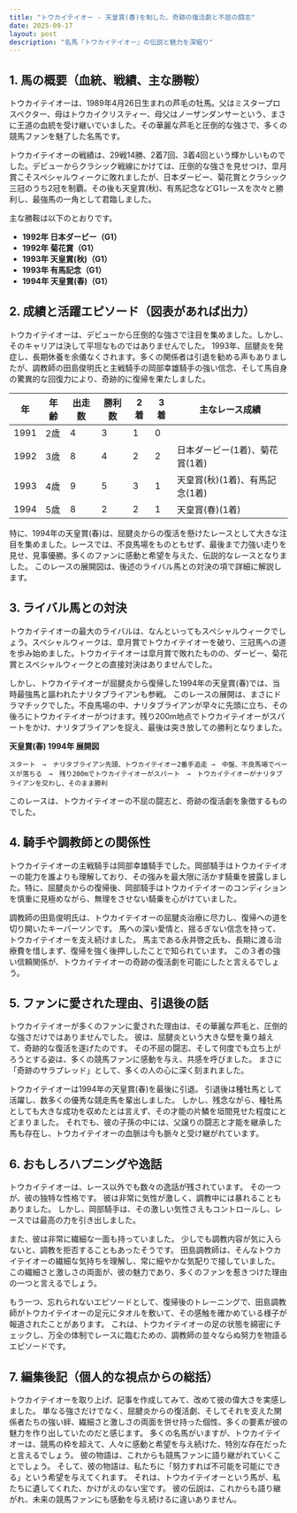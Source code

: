 ```yaml
---
title: "トウカイテイオー - 天皇賞(春)を制した、奇跡の復活劇と不屈の闘志"
date: 2025-09-17
layout: post
description: "名馬『トウカイテイオー』の伝説と魅力を深堀り"
---
```


## 1. 馬の概要（血統、戦績、主な勝鞍）

トウカイテイオーは、1989年4月26日生まれの芦毛の牡馬。父はミスタープロスペクター、母はトウカイクリスティー、母父はノーザンダンサーという、まさに王道の血統を受け継いでいました。その華麗な芦毛と圧倒的な強さで、多くの競馬ファンを魅了した名馬です。

トウカイテイオーの戦績は、29戦14勝、2着7回、3着4回という輝かしいものでした。デビューからクラシック戦線にかけては、圧倒的な強さを見せつけ、皐月賞こそスペシャルウィークに敗れましたが、日本ダービー、菊花賞とクラシック三冠のうち2冠を制覇。その後も天皇賞(秋)、有馬記念などG1レースを次々と勝利し、最強馬の一角として君臨しました。

主な勝鞍は以下のとおりです。

* **1992年 日本ダービー（G1）**
* **1992年 菊花賞（G1）**
* **1993年 天皇賞(秋)（G1）**
* **1993年 有馬記念（G1）**
* **1994年 天皇賞(春)（G1）**


## 2. 成績と活躍エピソード（図表があれば出力）


トウカイテイオーは、デビューから圧倒的な強さで注目を集めました。しかし、そのキャリアは決して平坦なものではありませんでした。  1993年、屈腱炎を発症し、長期休養を余儀なくされます。多くの関係者は引退を勧める声もありましたが、調教師の田島俊明氏と主戦騎手の岡部幸雄騎手の強い信念、そして馬自身の驚異的な回復力により、奇跡的に復帰を果たしました。

| 年 | 年齢 | 出走数 | 勝利数 | 2着 | 3着 | 主なレース成績 |
|---|---|---|---|---|---|---|
| 1991 | 2歳 | 4 | 3 | 1 | 0 |  |
| 1992 | 3歳 | 8 | 4 | 2 | 2 | 日本ダービー(1着)、菊花賞(1着) |
| 1993 | 4歳 | 9 | 5 | 3 | 1 | 天皇賞(秋)(1着)、有馬記念(1着) |
| 1994 | 5歳 | 8 | 2 | 2 | 1 | 天皇賞(春)(1着) |


特に、1994年の天皇賞(春)は、屈腱炎からの復活を懸けたレースとして大きな注目を集めました。レースでは、不良馬場をものともせず、最後まで力強い走りを見せ、見事優勝。多くのファンに感動と希望を与えた、伝説的なレースとなりました。  このレースの展開図は、後述のライバル馬との対決の項で詳細に解説します。


## 3. ライバル馬との対決

トウカイテイオーの最大のライバルは、なんといってもスペシャルウィークでしょう。スペシャルウィークは、皐月賞でトウカイテイオーを破り、三冠馬への道を歩み始めました。トウカイテイオーは皐月賞で敗れたものの、ダービー、菊花賞とスペシャルウィークとの直接対決はありませんでした。

しかし、トウカイテイオーが屈腱炎から復帰した1994年の天皇賞(春)では、当時最強馬と謳われたナリタブライアンも参戦。  このレースの展開は、まさにドラマチックでした。不良馬場の中、ナリタブライアンが早々に先頭に立ち、その後ろにトウカイテイオーがつけます。残り200m地点でトウカイテイオーがスパートをかけ、ナリタブライアンを捉え、最後は突き放しての勝利となりました。

**天皇賞(春) 1994年 展開図**

```
スタート　→　ナリタブライアン先頭、トウカイテイオー2番手追走 →　中盤、不良馬場でペースが落ちる　→　残り200mでトウカイテイオーがスパート　→　トウカイテイオーがナリタブライアンを交わし、そのまま勝利
```

このレースは、トウカイテイオーの不屈の闘志と、奇跡の復活劇を象徴するものでした。


## 4. 騎手や調教師との関係性

トウカイテイオーの主戦騎手は岡部幸雄騎手でした。岡部騎手はトウカイテイオーの能力を誰よりも理解しており、その強みを最大限に活かす騎乗を披露しました。特に、屈腱炎からの復帰後、岡部騎手はトウカイテイオーのコンディションを慎重に見極めながら、無理をさせない騎乗を心がけていました。

調教師の田島俊明氏は、トウカイテイオーの屈腱炎治療に尽力し、復帰への道を切り開いたキーパーソンです。  馬への深い愛情と、揺るぎない信念を持って、トウカイテイオーを支え続けました。  馬主である永井啓之氏も、長期に渡る治療費を惜しまず、復帰を強く後押ししたことで知られています。  この３者の強い信頼関係が、トウカイテイオーの奇跡の復活劇を可能にしたと言えるでしょう。


## 5. ファンに愛された理由、引退後の話

トウカイテイオーが多くのファンに愛された理由は、その華麗な芦毛と、圧倒的な強さだけではありませんでした。  彼は、屈腱炎という大きな壁を乗り越えて、奇跡的な復活を遂げたのです。  その不屈の闘志、そして何度でも立ち上がろうとする姿は、多くの競馬ファンに感動を与え、共感を呼びました。  まさに「奇跡のサラブレッド」として、多くの人の心に深く刻まれました。

トウカイテイオーは1994年の天皇賞(春)を最後に引退。  引退後は種牡馬として活躍し、数多くの優秀な競走馬を輩出しました。  しかし、残念ながら、種牡馬としても大きな成功を収めたとは言えず、その才能の片鱗を垣間見せた程度にとどまりました。  それでも、彼の子孫の中には、父譲りの闘志と才能を継承した馬も存在し、トウカイテイオーの血脈は今も脈々と受け継がれています。


## 6. おもしろハプニングや逸話

トウカイテイオーは、レース以外でも数々の逸話が残されています。  その一つが、彼の独特な性格です。  彼は非常に気性が激しく、調教中には暴れることもありました。  しかし、岡部騎手は、その激しい気性さえもコントロールし、レースでは最高の力を引き出しました。

また、彼は非常に繊細な一面も持っていました。  少しでも調教内容が気に入らないと、調教を拒否することもあったそうです。  田島調教師は、そんなトウカイテイオーの繊細な気持ちを理解し、常に細やかな気配りで接していました。  この繊細さと激しさの両面が、彼の魅力であり、多くのファンを惹きつけた理由の一つと言えるでしょう。

もう一つ、忘れられないエピソードとして、復帰後のトレーニングで、田島調教師がトウカイテイオーの足元にタオルを敷いて、その感触を確かめている様子が報道されたことがあります。  これは、トウカイテイオーの足の状態を綿密にチェックし、万全の体制でレースに臨むための、調教師の並々ならぬ努力を物語るエピソードです。


## 7. 編集後記（個人的な視点からの総括）

トウカイテイオーを取り上げ、記事を作成してみて、改めて彼の偉大さを実感しました。  単なる強さだけでなく、屈腱炎からの復活劇、そしてそれを支えた関係者たちの強い絆、繊細さと激しさの両面を併せ持った個性、多くの要素が彼の魅力を作り出していたのだと感じます。  多くの名馬がいますが、トウカイテイオーは、競馬の枠を超えて、人々に感動と希望を与え続けた、特別な存在だったと言えるでしょう。  彼の物語は、これからも競馬ファンに語り継がれていくことでしょう。  そして、彼の物語は、私たちに「努力すれば不可能を可能にできる」という希望を与えてくれます。  それは、トウカイテイオーという馬が、私たちに遺してくれた、かけがえのない宝です。  彼の伝説は、これからも語り継がれ、未来の競馬ファンにも感動を与え続けるに違いありません。
